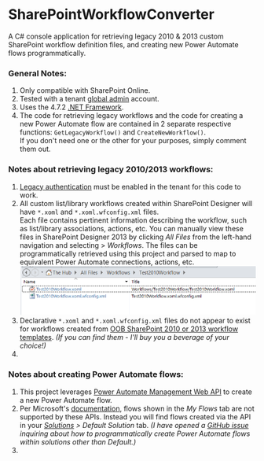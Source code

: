 # SharePointWorkflowConverter
A C# console application for retrieving legacy 2010 & 2013 custom SharePoint workflow definition files, and creating new Power Automate flows programmatically.

### General Notes:
1. Only compatible with SharePoint Online.
2. Tested with a tenant [global admin](https://docs.microsoft.com/en-us/microsoft-365/admin/add-users/about-admin-roles?view=o365-worldwide#commonly-used-microsoft-365-admin-center-roles) account.
3. Uses the 4.7.2 [.NET Framework](https://docs.microsoft.com/en-us/dotnet/standard/choosing-core-framework-server).  
4. The code for retrieving legacy workflows and the code for creating a new Power Automate flow are contained in 2 separate respective functions: `GetLegacyWorkflow()` and `CreateNewWorkflow()`.  
If you don't need one or the other for your purposes, simply comment them out.
### Notes about retrieving legacy 2010/2013 workflows:
1. [Legacy authentication](https://techcommunity.microsoft.com/t5/microsoft-sharepoint-blog/sharepoint-online-authentication-in-powershell-for-csom-when/ba-p/510114) must be enabled in the tenant for this code to work.   
2. All custom list/library workflows created within SharePoint Designer will have `*.xoml` and `*.xoml.wfconfig.xml` files.  
Each file contains pertinent information describing the workflow, such as list/library associations, actions, etc.  You can manually view these files in SharePoint Designer 2013 by clicking *All Files* from the left-hand navigation and selecting > *Workflows*.  The files can be programmatically retrieved using this project and parsed to map to equivalent Power Automate connections, actions, etc.
![Alt text](/SS.png?raw=true "Title")
3. Declarative `*.xoml` and `*.xoml.wfconfig.xml` files do not appear to exist for workflows created from [OOB SharePoint 2010 or 2013 workflow templates](https://support.microsoft.com/en-us/office/overview-of-workflows-included-with-sharepoint-d74fcceb-3a64-40fb-9904-cc33ca49da56).  *(If you can find them - I'll buy you a beverage of your choice!)*
4. 
### Notes about creating Power Automate flows:
1. This project leverages [Power Automate Management Web API](https://docs.microsoft.com/en-us/power-automate/web-api) to create a new Power Automate flow.  
2. Per Microsoft's [documentation](https://docs.microsoft.com/en-us/power-automate/web-api), flows shown in the *My Flows* tab are not supported by these APIs.  Instead you will find flows created via the API in your *[Solutions](https://flow.microsoft.com/en-us/blog/solutions-in-microsoft-flow/) > Default Solution* tab.  *(I have opened a [GitHub issue](https://github.com/MicrosoftDocs/power-automate-docs/issues/323) inquiring about how to programmatically create Power Automate flows within solutions other than Default.)*  
3.  

